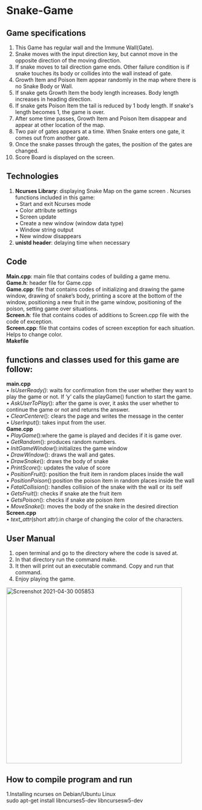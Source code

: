 # Snake-Game
## Game specifications

1.	This Game has regular wall and the Immune Wall(Gate).<br>
2.	Snake moves with the input direction key, but cannot move in the opposite direction of the moving direction. <br>
3.  If snake moves to tail direction game ends. Other failure condition is if snake touches its body or collides into the wall instead of gate.<br>
4.	Growth Item and Poison Item appear randomly in the map where there is no Snake Body or Wall. <br>
5.  If snake gets Growth Item the body length increases. Body length increases in heading direction. <br>
6.  If snake gets Poison Item the tail is reduced by 1 body length. If snake's length becomes 1, the game is over.<br>
7.  After some time passes, Growth Item and Poison Item disappear and appear at other location of the map.<br>
8.  Two pair of gates appears at a time. When Snake enters one gate, it comes out from another gate.<br>
9.  Once the snake passes through the gates, the position of the gates are changed.<br>
10. Score Board is displayed on the screen. <br>

## Technologies
1. **Ncurses Library**: displaying Snake Map on the game screen . Ncurses functions included in this game: <br>
                        •	Start and exit Ncurses mode <br>
                        •	Color attribute settings <br>
                        •	Screen update <br>
                        •	Create a new window (window data type) <br>
                        •	Window string output <br>
                        •	New window disappears <br>
2. **unistd header**: delaying time when necessary

## Code 

**Main.cpp**: main file that contains codes of building a game menu.<br>
**Game.h**: header file for Game.cpp<br>
**Game.cpp**: file that contains codes of initializing and drawing the game window, drawing of snake’s body, printing a score at the bottom of the window, positioning a new fruit in the game window, positioning of the poison, setting game over situations.<br>
**Screen.h**: file that contains codes of additions to Screen.cpp file with the code of exception.<br>
**Screen.cpp**: file that contains codes of screen exception for each situation. Helps to change color.<br>
**Makefile**<br>

## functions and classes used for this game are follow:
**main.cpp**<br>
•	_IsUserReady()_: waits for confirmation from the user whether they want to play the game or not. If ‘y’ calls the playGame() function to start the game.<br>
•	_AskUserToPlay_(): after the game is over, it asks the user whether to continue the game or not and returns the answer.<br>
•	_ClearCentere_(): clears the page and writes the message in the center<br>
•	_UserInput_(): takes input from the user.<br>
**Game.cpp**<br>
•	_PlayGame_():where the game is played and decides if it is game over.<br>
•	_GetRandom_(): produces random numbers. <br>
•	_InitGameWindow_():initializes the game window<br>
•	_DrawWindow_(): draws the wall and gates.<br>
•	_DrawSnake_(): draws the body of snake<br>
•	_PrintScore_(): updates the value of score<br>
•	_PositionFruit_(): position the fruit item in random places inside the wall<br>
•	_PositionPoison_():position the poison item in random places inside the wall<br>
•	_FatalCollision_(): handles collision of the snake with the wall or its self<br>
•	_GetsFruit_(): checks if snake ate the fruit item<br>
•	_GetsPoison_(): checks if snake ate poison item<br>
•	_MoveSnake_(): moves the body of the snake in the desired direction<br>
**Screen.cpp**<br>
•	_text_attr_(short attr):in charge of changing the color of the characters.<br>


## User Manual
1.	open terminal and go to the directory where the code is saved at.<br>
2.	In that directory run the command make. <br>
3.	It then will print out an executable command. Copy and run that command.<br>
4.	Enjoy playing the game. <br>
<img width="464" alt="Screenshot 2021-04-30 005853" src="https://user-images.githubusercontent.com/54922683/116581444-4b8d6400-a94f-11eb-8f57-fdcdb54abd09.png">



## How to compile program and run
1.Installing ncurses on Debian/Ubuntu Linux<br>
   sudo apt-get install libncurses5-dev libncursesw5-dev
